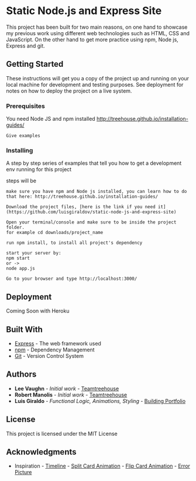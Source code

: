 # Static Node.js and Express Site

This project has been built for two main reasons, on one hand to showcase my previous work using different web technologies such as HTML, CSS and JavaScript. On the other hand to get more practice using npm, Node js, Express and git.

## Getting Started

These instructions will get you a copy of the project up and running on your local machine for development and testing purposes. See deployment for notes on how to deploy the project on a live system.

### Prerequisites

You need Node JS and npm installed
http://treehouse.github.io/installation-guides/

```
Give examples
```

### Installing

A step by step series of examples that tell you how to get a development env running for this project

steps will be

```
make sure you have npm and Node js installed, you can learn how to do that here: http://treehouse.github.io/installation-guides/
```

```
Download the project files, [here is the link if you need it](https://github.com/luisgiraldov/static-node-js-and-express-site)
```

```
Open your terminal/console and make sure to be inside the project folder.
for example cd downloads/project_name
```

```
run npm install, to install all project's dependency
```

```
start your server by:
npm start
or ->
node app.js
```

```
Go to your browser and type http://localhost:3000/
```

## Deployment

Coming Soon with Heroku

## Built With

* [Express](https://expressjs.com/) - The web framework used
* [npm](https://www.npmjs.com/) - Dependency Management
* [Git](https://git-scm.com/) - Version Control System

## Authors

* **Lee Vaughn** - *Initial work* - [Teamtreehouse](https://teamtreehouse.com)
* **Robert Manolis** - *Initial work* - [Teamtreehouse](https://teamtreehouse.com)
* **Luis Giraldo** - *Functional Logic, Animations, Styling* - [Building Portfolio](https://luisgiraldov.com)


## License

This project is licensed under the MIT License

## Acknowledgments

* Inspiration - [Timeline](https://www.instagram.com/p/B4plkpIgmXy/?igshid=5gwczvj4n3zp)
              - [Split Card Animation](https://www.instagram.com/p/B-Uto8Mn6pd/?igshid=y2yj5rn0x8eh)
              - [Flip Card Animation](https://www.w3schools.com/howto/howto_css_flip_card.asp)
              - [Error Picture](https://www.pexels.com/)
